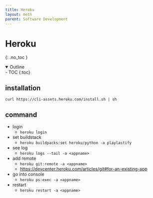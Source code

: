 ```yaml
---
title: Heroku
layout: meth
parent: Software Development
---
```

# Heroku
{: .no_toc }

<details open markdown="block">
  <summary>
    Outline
  </summary>
- TOC
{:toc}
</details>

## installation
`curl https://cli-assets.heroku.com/install.sh | sh`

## command
- login
	- `heroku login`
- set buildstack
	- `heroku buildpacks:set heroku/python -a playlastify`
- see log
	- `heroku logs --tail -a <appname>`
- add remote
	- `heroku git:remote -a <appname>`
	- <https://devcenter.heroku.com/articles/git#for-an-existing-app>
- go into console
	- `heroku ps:exec -a <appname>`
- restart
	- `heroku restart -a <appname>`
